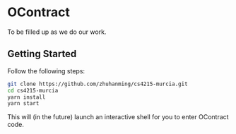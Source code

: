 # OContract

To be filled up as we do our work.

## Getting Started

Follow the following steps:

```bash
git clone https://github.com/zhuhanming/cs4215-murcia.git
cd cs4215-murcia
yarn install
yarn start
```

This will (in the future) launch an interactive shell for you to enter OContract code.
